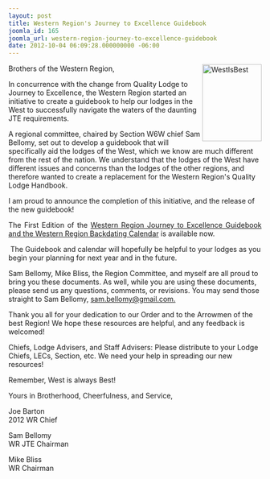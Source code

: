 ```yaml
---
layout: post
title: Western Region's Journey to Excellence Guidebook
joomla_id: 165
joomla_url: western-region-journey-to-excellence-guidebook
date: 2012-10-04 06:09:28.000000000 -06:00
---
```

<p>Brothers of the Western Region,<img src="{{site.baseurl}}images/Resources/WestIsBest.jpg" width="118" height="153" alt="WestIsBest" style="float: right;" /></p>
<p>In concurrence with the change from Quality Lodge to Journey to Excellence, the Western Region started an initiative to create a guidebook to help our lodges in the West to successfully navigate the waters of the daunting JTE requirements.</p>
<p>A regional committee, chaired by Section W6W chief Sam Bellomy, set out to develop a guidebook that will specifically aid the lodges of the West, which we know are much different from the rest of the nation. We understand that the lodges of the West have different issues and concerns than the lodges of the other regions, and therefore wanted to create a replacement for the Western Region's Quality Lodge Handbook.</p>
<p>I am proud to announce the completion of this initiative, and the release of the new guidebook!</p>
<p style="text-align: justify;">The First Edition of the&nbsp;<a href="resources/jte">Western Region Journey to Excellence Guidebook and the Western Region Backdating Calendar</a> is available now.</p>

<p>&nbsp;The Guidebook and calendar will hopefully be helpful to your lodges as you begin your planning for next year and in the future.</p>
<p>Sam Bellomy, Mike Bliss, the Region Committee, and myself are all proud to bring you these documents. As well, while you are using these documents, please send us any questions, comments, or revisions. You may send those straight to Sam Bellomy, <a href="mailto:sam.bellomy@gmail.com.">sam.bellomy@gmail.com.</a></p>
<p>Thank you all for your dedication to our Order and to the Arrowmen of the best Region! We hope these resources are helpful, and any feedback is welcomed!</p>
<p>Chiefs, Lodge Advisers, and Staff Advisers: Please distribute to your Lodge Chiefs, LECs, Section, etc. We need your help in spreading our new resources!</p>
<p>Remember, West is always Best!</p>
<p>Yours in Brotherhood, Cheerfulness, and Service,</p>
<p>Joe Barton<br />2012 WR Chief</p>
<p>Sam Bellomy <br />WR JTE Chairman</p>
<p>Mike Bliss<br />WR Chairman</p>
